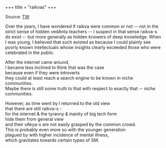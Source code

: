 +++
title = "raikvas"
+++

Source: [TW](https://twitter.com/blog_supplement/status/1719206456149344452)

Over the years, I have wondered if raikva were common or not -- not in the strict sense of hidden vedAnta teachers -- I suspect in that sense raikva-s do exist -- but more generally as hidden knowers of deep knowledge. When I was young, I believed that such existed as because I could plainly see poorly known intellectuals whose insights clearly exceeded those who were celebrated in the public. 

After the internet came around,  
I became less inclined to think that was the case  
because even if they were introverts  
they could at least reach a search engine to be known in niche communities.  
Maybe there is still some truth to that with respect to exactly that -- niche communities. 

However, as time went by I returned to the old view  
that there are still raikva-s -  
for the internet & the tyranny & inanity of big tech form  
hide them from general view  
and their vAkya-s are not easily grasped by the common crowd.  
This is probably even more so with the younger generation  
plagued by with higher incidence of mental illness,  
which gravitates towards certain types of SM.
